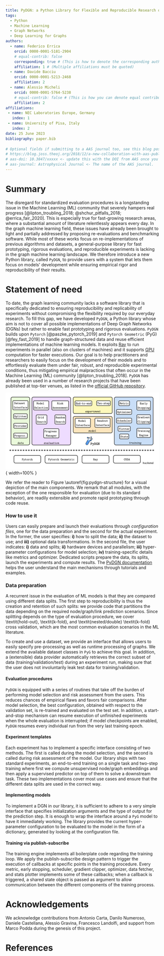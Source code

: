 ```yaml
---
title: PyDGN: a Python Library for Flexible and Reproducible Research on Deep Learning for Graphs'
tags:
  - Python
  - Machine Learning
  - Graph Networks
  - Deep Learning for Graphs
authors:
  - name: Federico Errica
    orcid: 0000-0001-5181-2904
    # equal-contrib: false
    corresponding: true # (This is how to denote the corresponding author)
    affiliation: 1 # (Multiple affiliations must be quoted)
  - name: Davide Bacciu
    orcid: 0000-0001-5213-2468
    affiliation: 2
  - name: Alessio Micheli
    orcid: 0000-0001-5764-5238
    # equal-contrib: false # (This is how you can denote equal contributions between multiple authors)
    affiliation: 2
affiliations:
 - name: NEC Laboratories Europe, Germany
   index: 1
 - name: University of Pisa, Italy
   index: 2
date: 25 June 2023
bibliography: paper.bib

# Optional fields if submitting to a AAS journal too, see this blog post:
# https://blog.joss.theoj.org/2018/12/a-new-collaboration-with-aas-publishing
# aas-doi: 10.3847/xxxxx <- update this with the DOI from AAS once you know it.
# aas-journal: Astrophysical Journal <- The name of the AAS journal.
---
```


# Summary

The disregard for standardized evaluation procedures is a longstanding issue in the Machine Learning (ML) community that severely hampers real progress [@lipton_troubling_2018; @shchur_pitfalls_2018; @errica_fair_2020]. This is especially true for fast-growing research areas, where a substantial amount of literature relentlessly appears every day. In the graph machine learning field, these issues have already been brought to light and partially addressed by proposing re-evaluations and benchmarking software. While most of these works focus on re-implementations of previous algorithms and datasets, a general-purpose library for fast prototyping, rigorous evaluations, and reproducible experiments is lacking in the graph machine learning landscape. We therefore introduce a new Python library, called `PyDGN`, to provide users with a system that lets them focus on models' development while ensuring empirical rigor and reproducibility of their results.

# Statement of need

To date, the graph learning community lacks a software library that is specifically dedicated to ensuring reproducibility and replicability of experiments without compromising the flexibility required by our everyday research. To fill this gap, we have developed `PyDGN`, a Python library whose aim is not to cover all possible implementations of Deep Graph Networks (DGNs) but rather to enable fast prototyping and rigorous evaluations. `PyDGN` builds upon `Pytorch` [@paszke_pytorch_2019] and `Pytorch Geometric` (PyG) [@fey_fast_2019] to handle graph-structured data and reuse efficient implementations of machine learning models. It exploits [Ray](https://www.ray.io/) to run experiments in parallel (also on clusters of machines) and it supports [GPU](https://developer.nvidia.com/cuda-toolkit) computation for faster executions. Our goal is to help practitioners and researchers to easily focus on the development of their models and to effortlessly evaluate them under fair, robust, and reproducible experimental conditions, thus mitigating empirical malpractices that often occur in the Machine Learning (ML) community [@lipton_troubling_2018]. `PyDGN` has already been used in a number of research projects that have been published at top-tier venues, as listed in the [official GitHub repository](https://github.com/diningphil/PyDGN).

![PyDGN is logically organized into different modules that cover specific aspects of the entire evaluation's pipeline, from data creation to a model's risk assessment.\label{fig:pydgn-structure}](paper.png){ width=100% }

We refer the reader to Figure \autoref{fig:pydgn-structure} for a visual depiction of the main components. We remark that all modules, with the exception of the one responsible for evaluation (due to its standard behavior), are readily extensible and promote rapid prototyping through code reuse.

### How to use it
Users can easily prepare and launch their evaluations through *configuration files*, one for the data preparation and the second for the actual experiment. In the former, the user specifies: **i)** how to split the data; **ii)** the dataset to use; and **iii)** optional data transformations. In the second file, the user indicates: **i)** data and splits; **ii)** hardware devices and parallelism; **iii)** hyper-parameter configurations for model selection; **iv)** training-specific details like metrics and optimizer. Dedicated scripts prepare the data, its splits, launch the experiments and compute results. The [PyDGN documentation](https://pydgn.readthedocs.io/) helps the user understand the main mechanisms through tutorials and examples.

### Data preparation
A recurrent issue in the evaluation of ML models is that they are compared using different data splits. The first step to reproducibility is thus the creation and retention of such splits: we provide code that partitions the data depending on the required node/graph/link prediction scenarios. Since splitting depends on the type of evaluation procedure, we cover \textit{hold-out}, \textit{k-fold}, and \textit{nested/double} \textit{k-fold} cross validation, which are the most common evaluation scenarios in the ML literature.

To create and use a dataset, we provide an interface that allows users to easily specify pre-processing as well as runtime processing of graphs. We extend the available dataset classes in `PyG` to achieve this goal. In addition, a (extensible) data provider automatically retrieves the correct subset of data (training/validation/test) during an experiment run, making sure that the user does not involuntarily leak test data for training/validation.

#### Evaluation procedures
`PyDGN` is equipped with a series of routines that take off the burden of performing model selection and risk assessment from the users. This reduces chances of empirical flaws and favors fair comparisons. After model selection,  the best configuration, obtained with respect to the validation set, is re-trained and evaluated on the test set. In addition, a start-and-stop mechanism can resume execution of unfinished experiments when the whole evaluation is interrupted; if model checkpoints are enabled, `PyDGN` resumes every individual run from the very last training epoch.

#### Experiment templates
Each experiment has to implement a specific interface consisting of two methods. The first is called during the model selection, and the second is called during risk assessment of the model. Our library ships with two standard experiments, an end-to-end training on a single task and two-step training where first we compute unsupervised node/graph embeddings and then apply a supervised predictor on top of them to solve a downstream task. These two implementations cover most use cases and ensure that the different data splits are used in the correct way.

#### Implementing models
To implement a DGN in our library, it is sufficient to adhere to a very simple interface that specifies initialization arguments and the type of output for the prediction step. It is enough to wrap the interface around a `PyG` model to have it immediately working. The library provides the current hyper-parameter configuration to be evaluated to the model in the form of a dictionary, generated by looking at the configuration file.

#### Training via publish-subscribe
The training engine implements all boilerplate code regarding the training loop. We apply the publish-subscribe design pattern to trigger the execution of callbacks at specific points in the training procedure. Every metric, early stopping, scheduler, gradient clipper, optimizer, data fetcher, and stats plotter implements some of these callbacks; when a callback is triggered, a shared state object is passed as argument to allow communication between the different components of the training process.

# Acknowledgements

We acknowledge contributions from Antonio Carta, Danilo Numeroso, Daniele Castellana, Alessio Gravina, Francesco Landolfi, and support from Marco Podda during the genesis of this project.

# References
